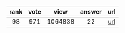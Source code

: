 
| rank | vote | view | answer | url |
|:-:|:-:|:-:|:-:|:-:|
|98|971|1064838|22| [url](http://stackoverflow.com/questions/9573244/most-elegant-way-to-check-if-the-string-is-empty-in-python) |
